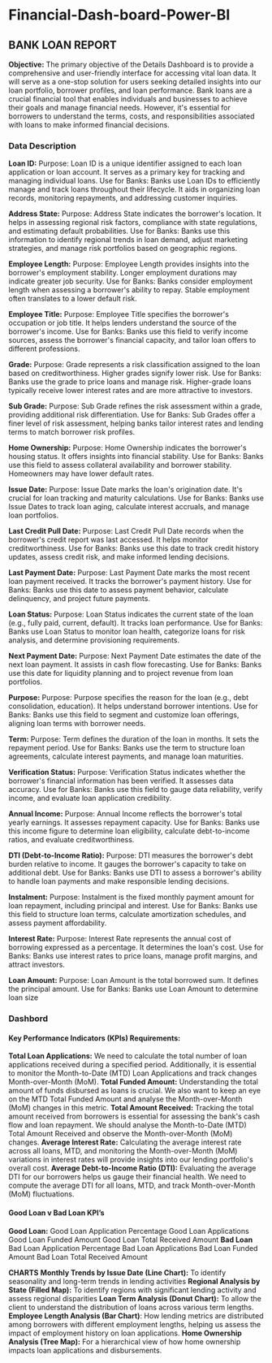 # Financial-Dash-board-Power-BI
## BANK LOAN REPORT

**Objective:**
The primary objective of the Details Dashboard is to provide a comprehensive and user-friendly interface for accessing vital loan data. It will serve as a one-stop solution for users seeking detailed insights into our loan portfolio, borrower profiles, and loan performance.
Bank loans are a crucial financial tool that enables individuals and businesses to achieve their goals and manage financial needs. However, it's essential for borrowers to understand the terms, costs, and responsibilities associated with loans to make informed financial decisions.


### Data Description
**Loan ID:**
Purpose: Loan ID is a unique identifier assigned to each loan application or loan account. It serves as a primary key for tracking and managing individual loans.
Use for Banks: Banks use Loan IDs to efficiently manage and track loans throughout their lifecycle. It aids in organizing loan records, monitoring repayments, and addressing customer inquiries.

**Address State:**
Purpose: Address State indicates the borrower's location. It helps in assessing regional risk factors, compliance with state regulations, and estimating default probabilities.
Use for Banks: Banks use this information to identify regional trends in loan demand, adjust marketing strategies, and manage risk portfolios based on geographic regions.

**Employee Length:**
Purpose: Employee Length provides insights into the borrower's employment stability. Longer employment durations may indicate greater job security.
Use for Banks: Banks consider employment length when assessing a borrower's ability to repay. Stable employment often translates to a lower default risk.

**Employee Title:**
Purpose: Employee Title specifies the borrower's occupation or job title. It helps lenders understand the source of the borrower's income.
Use for Banks: Banks use this field to verify income sources, assess the borrower's financial capacity, and tailor loan offers to different professions.

**Grade:**
Purpose: Grade represents a risk classification assigned to the loan based on creditworthiness. Higher grades signify lower risk.
Use for Banks: Banks use the grade to price loans and manage risk. Higher-grade loans typically receive lower interest rates and are more attractive to investors.

**Sub Grade:**
Purpose: Sub Grade refines the risk assessment within a grade, providing additional risk differentiation.
Use for Banks: Sub Grades offer a finer level of risk assessment, helping banks tailor interest rates and lending terms to match borrower risk profiles.

**Home Ownership:**
Purpose: Home Ownership indicates the borrower's housing status. It offers insights into financial stability.
Use for Banks: Banks use this field to assess collateral availability and borrower stability. Homeowners may have lower default rates.

**Issue Date:**
Purpose: Issue Date marks the loan's origination date. It's crucial for loan tracking and maturity calculations.
Use for Banks: Banks use Issue Dates to track loan aging, calculate interest accruals, and manage loan portfolios.

**Last Credit Pull Date:**
Purpose: Last Credit Pull Date records when the borrower's credit report was last accessed. It helps monitor creditworthiness.
Use for Banks: Banks use this date to track credit history updates, assess credit risk, and make informed lending decisions.

**Last Payment Date:**
Purpose: Last Payment Date marks the most recent loan payment received. It tracks the borrower's payment history.
Use for Banks: Banks use this date to assess payment behavior, calculate delinquency, and project future payments.

**Loan Status:**
Purpose: Loan Status indicates the current state of the loan (e.g., fully paid, current, default). It tracks loan performance.
Use for Banks: Banks use Loan Status to monitor loan health, categorize loans for risk analysis, and determine provisioning requirements.

**Next Payment Date:**
Purpose: Next Payment Date estimates the date of the next loan payment. It assists in cash flow forecasting.
Use for Banks: Banks use this date for liquidity planning and to project revenue from loan portfolios.

**Purpose:**
Purpose: Purpose specifies the reason for the loan (e.g., debt consolidation, education). It helps understand borrower intentions.
Use for Banks: Banks use this field to segment and customize loan offerings, aligning loan terms with borrower needs.

**Term:**
Purpose: Term defines the duration of the loan in months. It sets the repayment period.
Use for Banks: Banks use the term to structure loan agreements, calculate interest payments, and manage loan maturities.

**Verification Status:**
Purpose: Verification Status indicates whether the borrower's financial information has been verified. It assesses data accuracy.
Use for Banks: Banks use this field to gauge data reliability, verify income, and evaluate loan application credibility.

**Annual Income:**
Purpose: Annual Income reflects the borrower's total yearly earnings. It assesses repayment capacity.
Use for Banks: Banks use this income figure to determine loan eligibility, calculate debt-to-income ratios, and evaluate creditworthiness.

**DTI (Debt-to-Income Ratio):**
Purpose: DTI measures the borrower's debt burden relative to income. It gauges the borrower's capacity to take on additional debt.
Use for Banks: Banks use DTI to assess a borrower's ability to handle loan payments and make responsible lending decisions.

**Instalment:**
Purpose: Instalment is the fixed monthly payment amount for loan repayment, including principal and interest.
Use for Banks: Banks use this field to structure loan terms, calculate amortization schedules, and assess payment affordability.

**Interest Rate:**
Purpose: Interest Rate represents the annual cost of borrowing expressed as a percentage. It determines the loan's cost.
Use for Banks: Banks use interest rates to price loans, manage profit margins, and attract investors.

**Loan Amount:**
Purpose: Loan Amount is the total borrowed sum. It defines the principal amount.
Use for Banks: Banks use Loan Amount to determine loan size

### Dashbord 
#### **Key Performance Indicators (KPIs) Requirements:**

**Total Loan Applications:**
We need to calculate the total number of loan applications received during a specified period. Additionally, it is essential to monitor the Month-to-Date (MTD) Loan Applications and track changes Month-over-Month (MoM).
**Total Funded Amount:** 
Understanding the total amount of funds disbursed as loans is crucial. We also want to keep an eye on the MTD Total Funded Amount and analyse the Month-over-Month (MoM) changes in this metric.
**Total Amount Received:** 
Tracking the total amount received from borrowers is essential for assessing the bank's cash flow and loan repayment. We should analyse the Month-to-Date (MTD) Total Amount Received and observe the Month-over-Month (MoM) changes.
**Average Interest Rate:** 
Calculating the average interest rate across all loans, MTD, and monitoring the Month-over-Month (MoM) variations in interest rates will provide insights into our lending portfolio's overall cost.
**Average Debt-to-Income Ratio (DTI):**
Evaluating the average DTI for our borrowers helps us gauge their financial health. We need to compute the average DTI for all loans, MTD, and track Month-over-Month (MoM) fluctuations.

#### Good Loan v Bad Loan KPI’s

**Good Loan:**
Good Loan Application Percentage
Good Loan Applications
Good Loan Funded Amount
Good Loan Total Received Amount
**Bad Loan**
Bad Loan Application Percentage
Bad Loan Applications
Bad Loan Funded Amount
Bad Loan Total Received Amount

**CHARTS**
**Monthly Trends by Issue Date (Line Chart):**  To identify seasonality and long-term trends in lending activities
**Regional Analysis by State (Filled Map):** To identify regions with significant lending activity and assess regional disparities
**Loan Term Analysis (Donut Chart):** To allow the client to understand the distribution of loans across various term lengths.
**Employee Length Analysis (Bar Chart)**: How lending metrics are distributed among borrowers with different employment lengths, helping us assess the impact of employment history on loan applications.
**Home Ownership Analysis (Tree Map):** For a hierarchical view of how home ownership impacts loan applications and disbursements.




